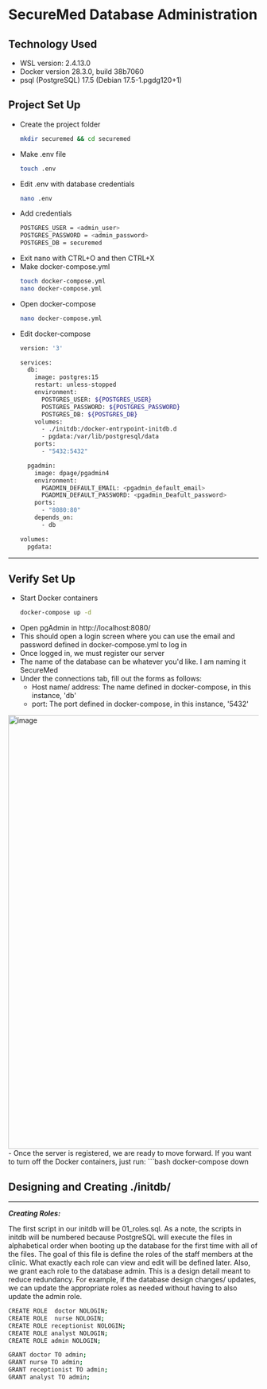 # SecureMed Database Administration

## Technology Used
- WSL version: 2.4.13.0
- Docker version 28.3.0, build 38b7060
- psql (PostgreSQL) 17.5 (Debian 17.5-1.pgdg120+1)

## Project Set Up
- Create the project folder
  ```bash
  mkdir securemed && cd securemed
- Make .env file
  ```bash
  touch .env
- Edit .env with database credentials
  ```bash
  nano .env
- Add credentials
  ```bash
  POSTGRES_USER = <admin_user>
  POSTGRES_PASSWORD = <admin_password>
  POSTGRES_DB = securemed
- Exit nano with CTRL+O and then CTRL+X
- Make docker-compose.yml
  ```bash
  touch docker-compose.yml
  nano docker-compose.yml
- Open docker-compose
  ```bash
  nano docker-compose.yml
- Edit docker-compose
  ```bash
  version: '3'

  services:
    db:
      image: postgres:15
      restart: unless-stopped
      environment:
        POSTGRES_USER: ${POSTGRES_USER}
        POSTGRES_PASSWORD: ${POSTGRES_PASSWORD}
        POSTGRES_DB: ${POSTGRES_DB}
      volumes:
        - ./initdb:/docker-entrypoint-initdb.d
        - pgdata:/var/lib/postgresql/data
      ports:
        - "5432:5432"

    pgadmin:
      image: dpage/pgadmin4
      environment:
        PGADMIN_DEFAULT_EMAIL: <pgadmin_default_email>
        PGADMIN_DEFAULT_PASSWORD: <pgadmin_Deafult_password>
      ports:
        - "8080:80"
      depends_on:
        - db

  volumes:
    pgdata:

---

## Verify Set Up
- Start Docker containers
  ```bash
  docker-compose up -d
- Open pgAdmin in http://localhost:8080/
- This should open a login screen where you can use the email and password defined in docker-compose.yml to log in
- Once logged in, we must register our server
- The name of the database can be whatever you'd like. I am naming it SecureMed
- Under the connections tab, fill out the forms as follows:
    - Host name/ address: The name defined in docker-compose, in this instance, 'db'
    - port: The port defined in docker-compose, in this instance, '5432'
<img width="1912" height="872" alt="image" src="https://github.com/user-attachments/assets/ba2a76fa-50db-4c4c-a604-6a8e329e604f" />
- Once the server is registered, we are ready to move forward. If you want to turn off the Docker containers, just run:
  ```bash
  docker-compose down

## Designing and Creating ./initdb/

---

***Creating Roles:***

The first script in our initdb will be 01_roles.sql. As a note, the scripts in initdb will be numbered because PostgreSQL will execute the files in alphabetical order when booting up the database for the first time with all of the files. The goal of this file is define the roles of the staff members at the clinic. What exactly each role can view and edit will be defined later. Also, we grant each role to the database admin. This is a design detail meant to reduce redundancy. For example, if the database design changes/ updates, we can update the appropriate roles as needed without having to also update the admin role.

```bash
CREATE ROLE  doctor NOLOGIN;
CREATE ROLE  nurse NOLOGIN;
CREATE ROLE receptionist NOLOGIN;
CREATE ROLE analyst NOLOGIN;
CREATE ROLE admin NOLOGIN;

GRANT doctor TO admin;
GRANT nurse TO admin;
GRANT receptionist TO admin;
GRANT analyst TO admin;
```




  
  



